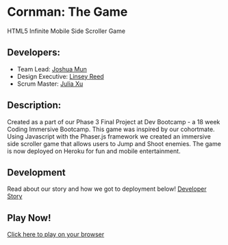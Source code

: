 # Cornman: The Game
HTML5 Infinite Mobile Side Scroller Game

## Developers:
  - Team Lead: [Joshua Mun](https://github.com/joshmun) 
  - Design Executive: [Linsey Reed](https://github.com/linseyo)
  - Scrum Master: [Julia Xu](https://github.com/julia-xu)

## Description:
Created as a part of our Phase 3 Final Project at Dev Bootcamp - a 18 week Coding Immersive Bootcamp. This game was inspired by our cohortmate. Using Javascript with the Phaser.js framework we created an immersive side scroller game that allows users to Jump and Shoot enemies. The game is now deployed on Heroku for fun and mobile entertainment. 

## Development
Read about our story and how we got to deployment below!
[Developer Story](http://cornman-api.herokuapp.com/)

## Play Now!
[Click here to play on your browser](http://cornman.herokuapp.com)
